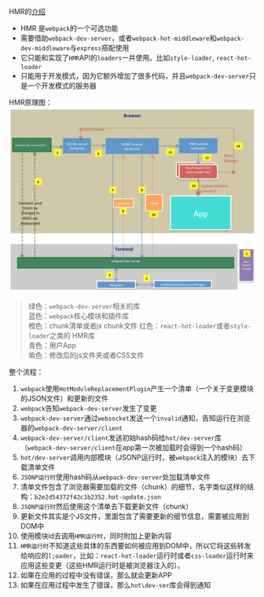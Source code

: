 HMR的[介绍](https://medium.com/@rajaraodv/webpack-hot-module-replacement-hmr-e756a726a07)

- HMR 是`webpack`的一个可选功能
- 需要借助`webpack-dev-server`，或者`webpack-hot-middleware`和`webpack-dev-middleware`与`express`搭配使用
- 它只能和实现了`HMR`API的`loaders`一并使用。比如`style-loader`, `react-hot-loader`
- 只能用于开发模式，因为它额外增加了很多代码，并且`webpack-dev-server`只是一个开发模式的服务器


HMR原理图：
![](HMR_principle.png)


> 绿色：`webpack-dev-server`相关的库<br>
  蓝色：`webpack`核心模块和插件库<br>
  橙色：chunk清单或者js chunk文件
  红色：`react-hot-loader`或者`style-loader`之类的 HMR库<br>
  青色：用户App<br>
  紫色：修改后的js文件夹或者CSS文件<br>

整个流程：
1. `webpack`使用`HotModuleReplacementPlugin`产生一个清单（一个关于变更模块的JSON文件）和更新的文件
2. `webpack`告知`webpack-dev-server`发生了变更
3. `webpack-dev-server`通过`websocket`发送一个`invalid`通知，告知运行在浏览器的`webpack-dev-server/client`
4. `webpack-dev-server/client`发送初始hash码给`hot/dev-server`库（`webpack-dev-server/client`在app第一次被加载时会得到一个hash码）
5. `hot/dev-server`调用内部模块（JSONP运行时，被`webpack`注入的模块）去下载清单文件
6. `JSONP运行时`使用hash码从`webpack-dev-server`处加载清单文件
7. 清单文件包含了浏览器需要加载的文件（chunk）的细节，名字类似这样的结构：`b2e2d54372f42c1b2352.hot-update.json`
8. `JSONP运行时`然后使用这个清单去下载更新文件（chunk）
9. 更新文件其实是个JS文件，里面包含了需要更新的细节信息，需要被应用到DOM中
10. 使用模块id去调用`HMR运行时`，同时附加上更新内容
11. `HMR运行时`不知道这些具体的东西要如何被应用到DOM中，所以它将这些转发给响应的`l;oader`，比如：`react-hot-loader`运行时或者`css-loader`运行时来应用这些变更（这些HMR运行时是被浏览器注入的）。
12. 如果在应用的过程中没有错误，那么就会更新APP
13. 如果在应用过程中发生了错误，那么`hot\dev-ser`库会得到通知


